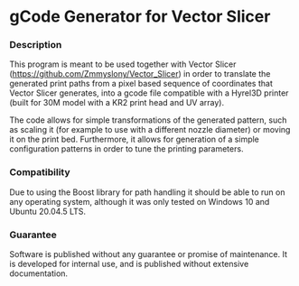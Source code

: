 # gCode Generator for Vector Slicer

### Description

This program is meant to be used together with Vector Slicer
(https://github.com/Zmmyslony/Vector_Slicer) in order to translate the generated
print paths from a pixel based sequence of coordinates that Vector Slicer generates,
into a gcode file compatible with a Hyrel3D printer (built for 30M model with a
KR2 print head and UV array).

The code allows for simple transformations of the generated pattern, such as
scaling it (for example to use with a different nozzle diameter) or moving
it on the print bed. Furthermore, it allows for generation of a simple
configuration patterns in order to tune the printing parameters.

### Compatibility

Due to using the Boost library for path handling it should be able to run on any
operating system, although it was only tested on Windows 10 and Ubuntu 20.04.5 LTS.

### Guarantee

Software is published without any guarantee or promise of maintenance. It is
developed for internal use, and is published without extensive documentation.